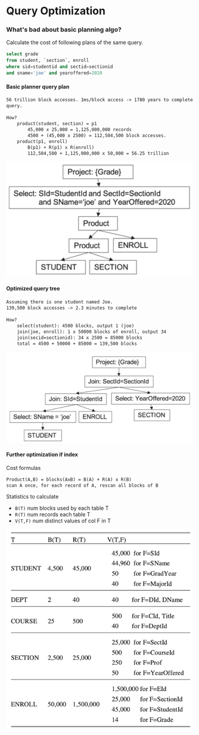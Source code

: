# Query Optimization

### What's bad about basic planning algo?

Calculate the cost of following plans of the same query.
```sql
select grade
from student, `section`, enroll
where sid=studentid and sectid=sectionid
and sname='joe' and yearoffered=2020
```

#### Basic planner query plan
```
56 trillion block accesses. 1ms/block access -> 1780 years to complete query.

How?
    product(student, section) = p1
        45,000 x 25,000 = 1,125,000,000 records
        4500 + (45,000 x 2500) = 112,504,500 block accesses.
    product(p1, enroll)
        B(p1) + R(p1) x R(enroll)
        112,504,500 + 1,125,000,000 x 50,000 = 56.25 trillion
```

![img.png](img.png)

#### Optimized query tree
```
Assuming there is one student named Joe.
139,500 block accesses -> 2.3 minutes to complete

How?
    select(student): 4500 blocks, output 1 (joe)
    join(joe, enroll): 1 x 50000 blocks of enroll, output 34
    join(secid=sectionid): 34 x 2500 = 85000 blocks
    total = 4500 + 50000 + 85000 = 139,500 blocks
```

![img_1.png](img_1.png)

#### Further optimization if index


Cost formulas
```
Product(A,B) = blocks(AxB) = B(A) + R(A) x R(B)
scan A once, for each record of A, rescan all blocks of B
```

Statistics to calculate
- `B(T)` num blocks used by each table T
- `R(T)` num records each table T
- `V(T,F)` num distinct values of col F in T

![img_2.png](img_2.png)